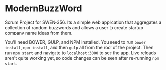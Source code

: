 # ModernBuzzWord
Scrum Project for SWEN-356. Its a simple web application that aggregates a collection
of random buzzwords and allows a user to create startup company name ideas from them.

You'll need BOWER, GULP, and NPM installed. You need to run `bower install`,
`npm install`, and then `gulp` all from the root of the project. Then run `npm start` and
navigate to `localhost:3000` to see the app. Live reloads aren't quite working yet, so
code changes can be seen after re-running `npm start`.
